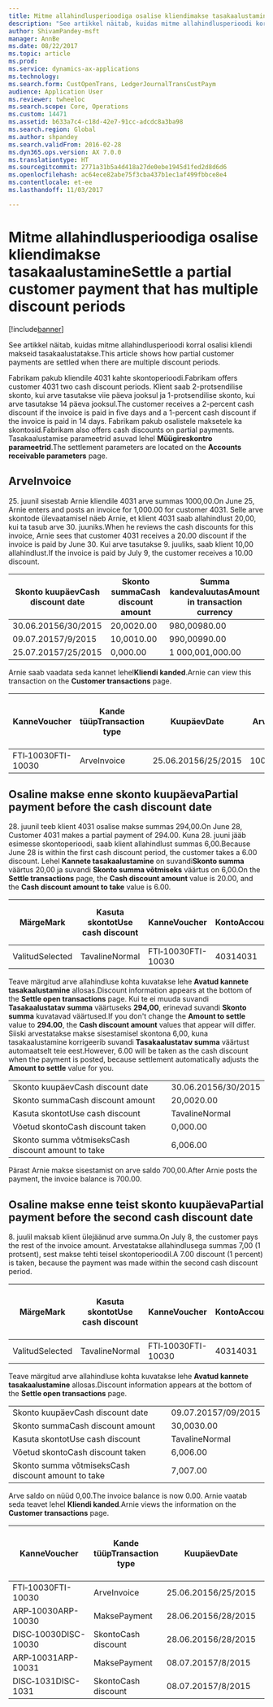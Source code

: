 ```yaml
---
title: Mitme allahindlusperioodiga osalise kliendimakse tasakaalustamine
description: "See artikkel näitab, kuidas mitme allahindlusperioodi korral osalisi kliendi makseid tasakaalustatakse."
author: ShivamPandey-msft
manager: AnnBe
ms.date: 08/22/2017
ms.topic: article
ms.prod: 
ms.service: dynamics-ax-applications
ms.technology: 
ms.search.form: CustOpenTrans, LedgerJournalTransCustPaym
audience: Application User
ms.reviewer: twheeloc
ms.search.scope: Core, Operations
ms.custom: 14471
ms.assetid: b633a7c4-c18d-42e7-91cc-adcdc8a3ba98
ms.search.region: Global
ms.author: shpandey
ms.search.validFrom: 2016-02-28
ms.dyn365.ops.version: AX 7.0.0
ms.translationtype: HT
ms.sourcegitcommit: 2771a31b5a4d418a27de0ebe1945d1fed2d8d6d6
ms.openlocfilehash: ac64ece82abe75f3cba437b1ec1af499fbbce8e4
ms.contentlocale: et-ee
ms.lasthandoff: 11/03/2017

---
```


# <a name="settle-a-partial-customer-payment-that-has-multiple-discount-periods"></a><span data-ttu-id="e4bfc-103">Mitme allahindlusperioodiga osalise kliendimakse tasakaalustamine</span><span class="sxs-lookup"><span data-stu-id="e4bfc-103">Settle a partial customer payment that has multiple discount periods</span></span>

[!include[banner](../includes/banner.md)]


<span data-ttu-id="e4bfc-104">See artikkel näitab, kuidas mitme allahindlusperioodi korral osalisi kliendi makseid tasakaalustatakse.</span><span class="sxs-lookup"><span data-stu-id="e4bfc-104">This article shows how partial customer payments are settled when there are multiple discount periods.</span></span>

<span data-ttu-id="e4bfc-105">Fabrikam pakub kliendile 4031 kahte skontoperioodi.</span><span class="sxs-lookup"><span data-stu-id="e4bfc-105">Fabrikam offers customer 4031 two cash discount periods.</span></span> <span data-ttu-id="e4bfc-106">Klient saab 2-protsendilise skonto, kui arve tasutakse viie päeva jooksul ja 1-protsendilise skonto, kui arve tasutakse 14 päeva jooksul.</span><span class="sxs-lookup"><span data-stu-id="e4bfc-106">The customer receives a 2-percent cash discount if the invoice is paid in five days and a 1-percent cash discount if the invoice is paid in 14 days.</span></span> <span data-ttu-id="e4bfc-107">Fabrikam pakub osalistele maksetele ka skontosid.</span><span class="sxs-lookup"><span data-stu-id="e4bfc-107">Fabrikam also offers cash discounts on partial payments.</span></span> <span data-ttu-id="e4bfc-108">Tasakaalustamise parameetrid asuvad lehel **Müügireskontro parameetrid**.</span><span class="sxs-lookup"><span data-stu-id="e4bfc-108">The settlement parameters are located on the **Accounts receivable parameters** page.</span></span>

## <a name="invoice"></a><span data-ttu-id="e4bfc-109">Arve</span><span class="sxs-lookup"><span data-stu-id="e4bfc-109">Invoice</span></span>
<span data-ttu-id="e4bfc-110">25. juunil sisestab Arnie kliendile 4031 arve summas 1000,00.</span><span class="sxs-lookup"><span data-stu-id="e4bfc-110">On June 25, Arnie enters and posts an invoice for 1,000.00 for customer 4031.</span></span> <span data-ttu-id="e4bfc-111">Selle arve skontode ülevaatamisel näeb Arnie, et klient 4031 saab allahindlust 20,00, kui ta tasub arve 30. juuniks.</span><span class="sxs-lookup"><span data-stu-id="e4bfc-111">When he reviews the cash discounts for this invoice, Arnie sees that customer 4031 receives a 20.00 discount if the invoice is paid by June 30.</span></span> <span data-ttu-id="e4bfc-112">Kui arve tasutakse 9. juuliks, saab klient 10,00 allahindlust.</span><span class="sxs-lookup"><span data-stu-id="e4bfc-112">If the invoice is paid by July 9, the customer receives a 10.00 discount.</span></span>

| <span data-ttu-id="e4bfc-113">Skonto kuupäev</span><span class="sxs-lookup"><span data-stu-id="e4bfc-113">Cash discount date</span></span> | <span data-ttu-id="e4bfc-114">Skonto summa</span><span class="sxs-lookup"><span data-stu-id="e4bfc-114">Cash discount amount</span></span> | <span data-ttu-id="e4bfc-115">Summa kandevaluutas</span><span class="sxs-lookup"><span data-stu-id="e4bfc-115">Amount in transaction currency</span></span> |
|--------------------|----------------------|--------------------------------|
| <span data-ttu-id="e4bfc-116">30.06.2015</span><span class="sxs-lookup"><span data-stu-id="e4bfc-116">6/30/2015</span></span>          | <span data-ttu-id="e4bfc-117">20,00</span><span class="sxs-lookup"><span data-stu-id="e4bfc-117">20.00</span></span>                | <span data-ttu-id="e4bfc-118">980,00</span><span class="sxs-lookup"><span data-stu-id="e4bfc-118">980.00</span></span>                         |
| <span data-ttu-id="e4bfc-119">09.07.2015</span><span class="sxs-lookup"><span data-stu-id="e4bfc-119">7/9/2015</span></span>           | <span data-ttu-id="e4bfc-120">10,00</span><span class="sxs-lookup"><span data-stu-id="e4bfc-120">10.00</span></span>                | <span data-ttu-id="e4bfc-121">990,00</span><span class="sxs-lookup"><span data-stu-id="e4bfc-121">990.00</span></span>                         |
| <span data-ttu-id="e4bfc-122">25.07.2015</span><span class="sxs-lookup"><span data-stu-id="e4bfc-122">7/25/2015</span></span>          | <span data-ttu-id="e4bfc-123">0,00</span><span class="sxs-lookup"><span data-stu-id="e4bfc-123">0.00</span></span>                 | <span data-ttu-id="e4bfc-124">1 000,00</span><span class="sxs-lookup"><span data-stu-id="e4bfc-124">1,000.00</span></span>                       |

<span data-ttu-id="e4bfc-125">Arnie saab vaadata seda kannet lehel**Kliendi kanded**.</span><span class="sxs-lookup"><span data-stu-id="e4bfc-125">Arnie can view this transaction on the **Customer transactions** page.</span></span>

| <span data-ttu-id="e4bfc-126">Kanne</span><span class="sxs-lookup"><span data-stu-id="e4bfc-126">Voucher</span></span>   | <span data-ttu-id="e4bfc-127">Kande tüüp</span><span class="sxs-lookup"><span data-stu-id="e4bfc-127">Transaction type</span></span> | <span data-ttu-id="e4bfc-128">Kuupäev</span><span class="sxs-lookup"><span data-stu-id="e4bfc-128">Date</span></span>      | <span data-ttu-id="e4bfc-129">Arve</span><span class="sxs-lookup"><span data-stu-id="e4bfc-129">Invoice</span></span> | <span data-ttu-id="e4bfc-130">Deebeti summa kande valuutas</span><span class="sxs-lookup"><span data-stu-id="e4bfc-130">Amount in transaction currency debit</span></span> | <span data-ttu-id="e4bfc-131">Kreediti summa kande valuutas</span><span class="sxs-lookup"><span data-stu-id="e4bfc-131">Amount in transaction currency credit</span></span> | <span data-ttu-id="e4bfc-132">Saldo</span><span class="sxs-lookup"><span data-stu-id="e4bfc-132">Balance</span></span>  | <span data-ttu-id="e4bfc-133">Valuuta</span><span class="sxs-lookup"><span data-stu-id="e4bfc-133">Currency</span></span> |
|-----------|------------------|-----------|---------|--------------------------------------|---------------------------------------|----------|----------|
| <span data-ttu-id="e4bfc-134">FTI‑10030</span><span class="sxs-lookup"><span data-stu-id="e4bfc-134">FTI-10030</span></span> | <span data-ttu-id="e4bfc-135">Arve</span><span class="sxs-lookup"><span data-stu-id="e4bfc-135">Invoice</span></span>          | <span data-ttu-id="e4bfc-136">25.06.2015</span><span class="sxs-lookup"><span data-stu-id="e4bfc-136">6/25/2015</span></span> | <span data-ttu-id="e4bfc-137">10030</span><span class="sxs-lookup"><span data-stu-id="e4bfc-137">10030</span></span>   | <span data-ttu-id="e4bfc-138">1 000,00</span><span class="sxs-lookup"><span data-stu-id="e4bfc-138">1,000.00</span></span>                             |                                       | <span data-ttu-id="e4bfc-139">1 000,00</span><span class="sxs-lookup"><span data-stu-id="e4bfc-139">1,000.00</span></span> | <span data-ttu-id="e4bfc-140">USA dollar</span><span class="sxs-lookup"><span data-stu-id="e4bfc-140">USD</span></span>      |

## <a name="partial-payment-before-the-cash-discount-date"></a><span data-ttu-id="e4bfc-141">Osaline makse enne skonto kuupäeva</span><span class="sxs-lookup"><span data-stu-id="e4bfc-141">Partial payment before the cash discount date</span></span>
<span data-ttu-id="e4bfc-142">28. juunil teeb klient 4031 osalise makse summas 294,00.</span><span class="sxs-lookup"><span data-stu-id="e4bfc-142">On June 28, Customer 4031 makes a partial payment of 294.00.</span></span> <span data-ttu-id="e4bfc-143">Kuna 28. juuni jääb esimesse skontoperioodi, saab klient allahindlust summas 6,00.</span><span class="sxs-lookup"><span data-stu-id="e4bfc-143">Because June 28 is within the first cash discount period, the customer takes a 6.00 discount.</span></span> <span data-ttu-id="e4bfc-144">Lehel **Kannete tasakaalustamine** on suvandi**Skonto summa** väärtus 20,00 ja suvandi **Skonto summa võtmiseks** väärtus on 6,00.</span><span class="sxs-lookup"><span data-stu-id="e4bfc-144">On the **Settle transactions** page, the **Cash discount amount** value is 20.00, and the **Cash discount amount to take** value is 6.00.</span></span>

| <span data-ttu-id="e4bfc-145">Märge</span><span class="sxs-lookup"><span data-stu-id="e4bfc-145">Mark</span></span>     | <span data-ttu-id="e4bfc-146">Kasuta skontot</span><span class="sxs-lookup"><span data-stu-id="e4bfc-146">Use cash discount</span></span> | <span data-ttu-id="e4bfc-147">Kanne</span><span class="sxs-lookup"><span data-stu-id="e4bfc-147">Voucher</span></span>   | <span data-ttu-id="e4bfc-148">Konto</span><span class="sxs-lookup"><span data-stu-id="e4bfc-148">Account</span></span> | <span data-ttu-id="e4bfc-149">Kuupäev</span><span class="sxs-lookup"><span data-stu-id="e4bfc-149">Date</span></span>      | <span data-ttu-id="e4bfc-150">Tähtaeg</span><span class="sxs-lookup"><span data-stu-id="e4bfc-150">Due date</span></span>  | <span data-ttu-id="e4bfc-151">Arve</span><span class="sxs-lookup"><span data-stu-id="e4bfc-151">Invoice</span></span> | <span data-ttu-id="e4bfc-152">Summa kandevaluutas</span><span class="sxs-lookup"><span data-stu-id="e4bfc-152">Amount in transaction currency</span></span> | <span data-ttu-id="e4bfc-153">Valuuta</span><span class="sxs-lookup"><span data-stu-id="e4bfc-153">Currency</span></span> | <span data-ttu-id="e4bfc-154">Tasakaalustatav summa</span><span class="sxs-lookup"><span data-stu-id="e4bfc-154">Amount to settle</span></span> |
|----------|-------------------|-----------|---------|-----------|-----------|---------|--------------------------------|----------|------------------|
| <span data-ttu-id="e4bfc-155">Valitud</span><span class="sxs-lookup"><span data-stu-id="e4bfc-155">Selected</span></span> | <span data-ttu-id="e4bfc-156">Tavaline</span><span class="sxs-lookup"><span data-stu-id="e4bfc-156">Normal</span></span>            | <span data-ttu-id="e4bfc-157">FTI‑10030</span><span class="sxs-lookup"><span data-stu-id="e4bfc-157">FTI-10030</span></span> | <span data-ttu-id="e4bfc-158">4031</span><span class="sxs-lookup"><span data-stu-id="e4bfc-158">4031</span></span>    | <span data-ttu-id="e4bfc-159">25.06.2015</span><span class="sxs-lookup"><span data-stu-id="e4bfc-159">6/25/2015</span></span> | <span data-ttu-id="e4bfc-160">25.07.2015</span><span class="sxs-lookup"><span data-stu-id="e4bfc-160">7/25/2015</span></span> | <span data-ttu-id="e4bfc-161">10030</span><span class="sxs-lookup"><span data-stu-id="e4bfc-161">10030</span></span>   | <span data-ttu-id="e4bfc-162">1 000,00</span><span class="sxs-lookup"><span data-stu-id="e4bfc-162">1,000.00</span></span>                       | <span data-ttu-id="e4bfc-163">USA dollar</span><span class="sxs-lookup"><span data-stu-id="e4bfc-163">USD</span></span>      | <span data-ttu-id="e4bfc-164">294,00</span><span class="sxs-lookup"><span data-stu-id="e4bfc-164">294.00</span></span>           |

<span data-ttu-id="e4bfc-165">Teave märgitud arve allahindluse kohta kuvatakse lehe **Avatud kannete tasakaalustamine** allosas.</span><span class="sxs-lookup"><span data-stu-id="e4bfc-165">Discount information appears at the bottom of the **Settle open transactions** page.</span></span> <span data-ttu-id="e4bfc-166">Kui te ei muuda suvandi **Tasakaalustatav summa** väärtuseks **294,00**, erinevad suvandi **Skonto summa** kuvatavad väärtused.</span><span class="sxs-lookup"><span data-stu-id="e4bfc-166">If you don't change the **Amount to settle** value to **294.00**, the **Cash discount amount** values that appear will differ.</span></span> <span data-ttu-id="e4bfc-167">Siiski arvestatakse makse sisestamisel skontona 6,00, kuna tasakaalustamine korrigeerib suvandi **Tasakaalustatav summa** väärtust automaatselt teie eest.</span><span class="sxs-lookup"><span data-stu-id="e4bfc-167">However, 6.00 will be taken as the cash discount when the payment is posted, because settlement automatically adjusts the **Amount to settle** value for you.</span></span>

|                              |           |
|------------------------------|-----------|
| <span data-ttu-id="e4bfc-168">Skonto kuupäev</span><span class="sxs-lookup"><span data-stu-id="e4bfc-168">Cash discount date</span></span>           | <span data-ttu-id="e4bfc-169">30.06.2015</span><span class="sxs-lookup"><span data-stu-id="e4bfc-169">6/30/2015</span></span> |
| <span data-ttu-id="e4bfc-170">Skonto summa</span><span class="sxs-lookup"><span data-stu-id="e4bfc-170">Cash discount amount</span></span>         | <span data-ttu-id="e4bfc-171">20,00</span><span class="sxs-lookup"><span data-stu-id="e4bfc-171">20.00</span></span>     |
| <span data-ttu-id="e4bfc-172">Kasuta skontot</span><span class="sxs-lookup"><span data-stu-id="e4bfc-172">Use cash discount</span></span>            | <span data-ttu-id="e4bfc-173">Tavaline</span><span class="sxs-lookup"><span data-stu-id="e4bfc-173">Normal</span></span>    |
| <span data-ttu-id="e4bfc-174">Võetud skonto</span><span class="sxs-lookup"><span data-stu-id="e4bfc-174">Cash discount taken</span></span>          | <span data-ttu-id="e4bfc-175">0,00</span><span class="sxs-lookup"><span data-stu-id="e4bfc-175">0.00</span></span>      |
| <span data-ttu-id="e4bfc-176">Skonto summa võtmiseks</span><span class="sxs-lookup"><span data-stu-id="e4bfc-176">Cash discount amount to take</span></span> | <span data-ttu-id="e4bfc-177">6,00</span><span class="sxs-lookup"><span data-stu-id="e4bfc-177">6.00</span></span>      |

<span data-ttu-id="e4bfc-178">Pärast Arnie makse sisestamist on arve saldo 700,00.</span><span class="sxs-lookup"><span data-stu-id="e4bfc-178">After Arnie posts the payment, the invoice balance is 700.00.</span></span>

## <a name="partial-payment-before-the-second-cash-discount-date"></a><span data-ttu-id="e4bfc-179">Osaline makse enne teist skonto kuupäeva</span><span class="sxs-lookup"><span data-stu-id="e4bfc-179">Partial payment before the second cash discount date</span></span>
<span data-ttu-id="e4bfc-180">8. juulil maksab klient ülejäänud arve summa.</span><span class="sxs-lookup"><span data-stu-id="e4bfc-180">On July 8, the customer pays the rest of the invoice amount.</span></span> <span data-ttu-id="e4bfc-181">Arvestatakse allahindlusega summas 7,00 (1 protsent), sest makse tehti teisel skontoperioodil.</span><span class="sxs-lookup"><span data-stu-id="e4bfc-181">A 7.00 discount (1 percent) is taken, because the payment was made within the second cash discount period.</span></span>

| <span data-ttu-id="e4bfc-182">Märge</span><span class="sxs-lookup"><span data-stu-id="e4bfc-182">Mark</span></span>     | <span data-ttu-id="e4bfc-183">Kasuta skontot</span><span class="sxs-lookup"><span data-stu-id="e4bfc-183">Use cash discount</span></span> | <span data-ttu-id="e4bfc-184">Kanne</span><span class="sxs-lookup"><span data-stu-id="e4bfc-184">Voucher</span></span>   | <span data-ttu-id="e4bfc-185">Konto</span><span class="sxs-lookup"><span data-stu-id="e4bfc-185">Account</span></span> | <span data-ttu-id="e4bfc-186">Kuupäev</span><span class="sxs-lookup"><span data-stu-id="e4bfc-186">Date</span></span>      | <span data-ttu-id="e4bfc-187">Tähtaeg</span><span class="sxs-lookup"><span data-stu-id="e4bfc-187">Due date</span></span>  | <span data-ttu-id="e4bfc-188">Arve</span><span class="sxs-lookup"><span data-stu-id="e4bfc-188">Invoice</span></span> | <span data-ttu-id="e4bfc-189">Deebeti summa kande valuutas</span><span class="sxs-lookup"><span data-stu-id="e4bfc-189">Amount in transaction currency debit</span></span> | <span data-ttu-id="e4bfc-190">Kreediti summa kande valuutas</span><span class="sxs-lookup"><span data-stu-id="e4bfc-190">Amount in transaction currency credit</span></span> | <span data-ttu-id="e4bfc-191">Valuuta</span><span class="sxs-lookup"><span data-stu-id="e4bfc-191">Currency</span></span> | <span data-ttu-id="e4bfc-192">Tasakaalustatav summa</span><span class="sxs-lookup"><span data-stu-id="e4bfc-192">Amount to settle</span></span> |
|----------|-------------------|-----------|---------|-----------|-----------|---------|--------------------------------------|---------------------------------------|----------|------------------|
| <span data-ttu-id="e4bfc-193">Valitud</span><span class="sxs-lookup"><span data-stu-id="e4bfc-193">Selected</span></span> | <span data-ttu-id="e4bfc-194">Tavaline</span><span class="sxs-lookup"><span data-stu-id="e4bfc-194">Normal</span></span>            | <span data-ttu-id="e4bfc-195">FTI‑10030</span><span class="sxs-lookup"><span data-stu-id="e4bfc-195">FTI-10030</span></span> | <span data-ttu-id="e4bfc-196">4031</span><span class="sxs-lookup"><span data-stu-id="e4bfc-196">4031</span></span>    | <span data-ttu-id="e4bfc-197">25.06.2015</span><span class="sxs-lookup"><span data-stu-id="e4bfc-197">6/25/2015</span></span> | <span data-ttu-id="e4bfc-198">25.07.2015</span><span class="sxs-lookup"><span data-stu-id="e4bfc-198">7/25/2015</span></span> | <span data-ttu-id="e4bfc-199">10030</span><span class="sxs-lookup"><span data-stu-id="e4bfc-199">10030</span></span>   | <span data-ttu-id="e4bfc-200">700,00</span><span class="sxs-lookup"><span data-stu-id="e4bfc-200">700.00</span></span>                               |                                       | <span data-ttu-id="e4bfc-201">USA dollar</span><span class="sxs-lookup"><span data-stu-id="e4bfc-201">USD</span></span>      | <span data-ttu-id="e4bfc-202">693,00</span><span class="sxs-lookup"><span data-stu-id="e4bfc-202">693.00</span></span>           |

<span data-ttu-id="e4bfc-203">Teave märgitud arve allahindluse kohta kuvatakse lehe **Avatud kannete tasakaalustamine** allosas.</span><span class="sxs-lookup"><span data-stu-id="e4bfc-203">Discount information appears at the bottom of the **Settle open transactions** page.</span></span>

|                              |           |
|------------------------------|-----------|
| <span data-ttu-id="e4bfc-204">Skonto kuupäev</span><span class="sxs-lookup"><span data-stu-id="e4bfc-204">Cash discount date</span></span>           | <span data-ttu-id="e4bfc-205">09.07.2015</span><span class="sxs-lookup"><span data-stu-id="e4bfc-205">7/09/2015</span></span> |
| <span data-ttu-id="e4bfc-206">Skonto summa</span><span class="sxs-lookup"><span data-stu-id="e4bfc-206">Cash discount amount</span></span>         | <span data-ttu-id="e4bfc-207">30,00</span><span class="sxs-lookup"><span data-stu-id="e4bfc-207">30.00</span></span>     |
| <span data-ttu-id="e4bfc-208">Kasuta skontot</span><span class="sxs-lookup"><span data-stu-id="e4bfc-208">Use cash discount</span></span>            | <span data-ttu-id="e4bfc-209">Tavaline</span><span class="sxs-lookup"><span data-stu-id="e4bfc-209">Normal</span></span>    |
| <span data-ttu-id="e4bfc-210">Võetud skonto</span><span class="sxs-lookup"><span data-stu-id="e4bfc-210">Cash discount taken</span></span>          | <span data-ttu-id="e4bfc-211">6,00</span><span class="sxs-lookup"><span data-stu-id="e4bfc-211">6.00</span></span>      |
| <span data-ttu-id="e4bfc-212">Skonto summa võtmiseks</span><span class="sxs-lookup"><span data-stu-id="e4bfc-212">Cash discount amount to take</span></span> | <span data-ttu-id="e4bfc-213">7,00</span><span class="sxs-lookup"><span data-stu-id="e4bfc-213">7.00</span></span>      |

<span data-ttu-id="e4bfc-214">Arve saldo on nüüd 0,00.</span><span class="sxs-lookup"><span data-stu-id="e4bfc-214">The invoice balance is now 0.00.</span></span> <span data-ttu-id="e4bfc-215">Arnie vaatab seda teavet lehel **Kliendi kanded**.</span><span class="sxs-lookup"><span data-stu-id="e4bfc-215">Arnie views the information on the **Customer transactions** page.</span></span>

| <span data-ttu-id="e4bfc-216">Kanne</span><span class="sxs-lookup"><span data-stu-id="e4bfc-216">Voucher</span></span>    | <span data-ttu-id="e4bfc-217">Kande tüüp</span><span class="sxs-lookup"><span data-stu-id="e4bfc-217">Transaction type</span></span> | <span data-ttu-id="e4bfc-218">Kuupäev</span><span class="sxs-lookup"><span data-stu-id="e4bfc-218">Date</span></span>      | <span data-ttu-id="e4bfc-219">Arve</span><span class="sxs-lookup"><span data-stu-id="e4bfc-219">Invoice</span></span> | <span data-ttu-id="e4bfc-220">Deebeti summa kande valuutas</span><span class="sxs-lookup"><span data-stu-id="e4bfc-220">Amount in transaction currency debit</span></span> | <span data-ttu-id="e4bfc-221">Kreediti summa kande valuutas</span><span class="sxs-lookup"><span data-stu-id="e4bfc-221">Amount in transaction currency credit</span></span> | <span data-ttu-id="e4bfc-222">Saldo</span><span class="sxs-lookup"><span data-stu-id="e4bfc-222">Balance</span></span> | <span data-ttu-id="e4bfc-223">Valuuta</span><span class="sxs-lookup"><span data-stu-id="e4bfc-223">Currency</span></span> |
|------------|------------------|-----------|---------|--------------------------------------|---------------------------------------|---------|----------|
| <span data-ttu-id="e4bfc-224">FTI‑10030</span><span class="sxs-lookup"><span data-stu-id="e4bfc-224">FTI-10030</span></span>  | <span data-ttu-id="e4bfc-225">Arve</span><span class="sxs-lookup"><span data-stu-id="e4bfc-225">Invoice</span></span>          | <span data-ttu-id="e4bfc-226">25.06.2015</span><span class="sxs-lookup"><span data-stu-id="e4bfc-226">6/25/2015</span></span> | <span data-ttu-id="e4bfc-227">10030</span><span class="sxs-lookup"><span data-stu-id="e4bfc-227">10030</span></span>   | <span data-ttu-id="e4bfc-228">1 000,00</span><span class="sxs-lookup"><span data-stu-id="e4bfc-228">1,000.00</span></span>                             |                                       | <span data-ttu-id="e4bfc-229">0,00</span><span class="sxs-lookup"><span data-stu-id="e4bfc-229">0.00</span></span>    | <span data-ttu-id="e4bfc-230">USA dollar</span><span class="sxs-lookup"><span data-stu-id="e4bfc-230">USD</span></span>      |
| <span data-ttu-id="e4bfc-231">ARP‑10030</span><span class="sxs-lookup"><span data-stu-id="e4bfc-231">ARP-10030</span></span>  |  <span data-ttu-id="e4bfc-232">Makse</span><span class="sxs-lookup"><span data-stu-id="e4bfc-232">Payment</span></span>         | <span data-ttu-id="e4bfc-233">28.06.2015</span><span class="sxs-lookup"><span data-stu-id="e4bfc-233">6/28/2015</span></span> |         |                                      | <span data-ttu-id="e4bfc-234">294,00</span><span class="sxs-lookup"><span data-stu-id="e4bfc-234">294.00</span></span>                                | <span data-ttu-id="e4bfc-235">0,00</span><span class="sxs-lookup"><span data-stu-id="e4bfc-235">0.00</span></span>    | <span data-ttu-id="e4bfc-236">USA dollar</span><span class="sxs-lookup"><span data-stu-id="e4bfc-236">USD</span></span>      |
| <span data-ttu-id="e4bfc-237">DISC‑10030</span><span class="sxs-lookup"><span data-stu-id="e4bfc-237">DISC-10030</span></span> |  <span data-ttu-id="e4bfc-238">Skonto</span><span class="sxs-lookup"><span data-stu-id="e4bfc-238">Cash discount</span></span>   | <span data-ttu-id="e4bfc-239">28.06.2015</span><span class="sxs-lookup"><span data-stu-id="e4bfc-239">6/28/2015</span></span> |         |                                      | <span data-ttu-id="e4bfc-240">6,00</span><span class="sxs-lookup"><span data-stu-id="e4bfc-240">6.00</span></span>                                  | <span data-ttu-id="e4bfc-241">0,00</span><span class="sxs-lookup"><span data-stu-id="e4bfc-241">0.00</span></span>    | <span data-ttu-id="e4bfc-242">USA dollar</span><span class="sxs-lookup"><span data-stu-id="e4bfc-242">USD</span></span>      |
| <span data-ttu-id="e4bfc-243">ARP‑10031</span><span class="sxs-lookup"><span data-stu-id="e4bfc-243">ARP-10031</span></span>  |  <span data-ttu-id="e4bfc-244">Makse</span><span class="sxs-lookup"><span data-stu-id="e4bfc-244">Payment</span></span>         | <span data-ttu-id="e4bfc-245">08.07.2015</span><span class="sxs-lookup"><span data-stu-id="e4bfc-245">7/8/2015</span></span>  |         |                                      | <span data-ttu-id="e4bfc-246">693,00</span><span class="sxs-lookup"><span data-stu-id="e4bfc-246">693.00</span></span>                                | <span data-ttu-id="e4bfc-247">0,00</span><span class="sxs-lookup"><span data-stu-id="e4bfc-247">0.00</span></span>    | <span data-ttu-id="e4bfc-248">USA dollar</span><span class="sxs-lookup"><span data-stu-id="e4bfc-248">USD</span></span>      |
| <span data-ttu-id="e4bfc-249">DISC‑1031</span><span class="sxs-lookup"><span data-stu-id="e4bfc-249">DISC-1031</span></span>  |  <span data-ttu-id="e4bfc-250">Skonto</span><span class="sxs-lookup"><span data-stu-id="e4bfc-250">Cash discount</span></span>   | <span data-ttu-id="e4bfc-251">08.07.2015</span><span class="sxs-lookup"><span data-stu-id="e4bfc-251">7/8/2015</span></span>  |         |                                      | <span data-ttu-id="e4bfc-252">7,00</span><span class="sxs-lookup"><span data-stu-id="e4bfc-252">7.00</span></span>                                  | <span data-ttu-id="e4bfc-253">0,00</span><span class="sxs-lookup"><span data-stu-id="e4bfc-253">0.00</span></span>    | <span data-ttu-id="e4bfc-254">USA dollar</span><span class="sxs-lookup"><span data-stu-id="e4bfc-254">USD</span></span>      |






